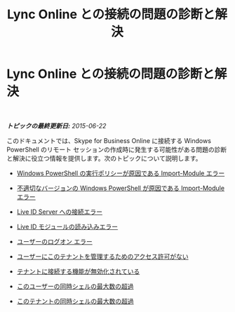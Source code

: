 ﻿---
title: Lync Online との接続の問題の診断と解決
TOCTitle: Lync Online との接続の問題の診断と解決
ms:assetid: ff0693bb-c829-45be-92c7-cdc652de993d
ms:mtpsurl: https://technet.microsoft.com/ja-jp/library/Dn362860(v=OCS.15)
ms:contentKeyID: 56270163
ms.date: 06/02/2017
mtps_version: v=OCS.15
ms.translationtype: HT
---

# Lync Online との接続の問題の診断と解決

 

_**トピックの最終更新日:** 2015-06-22_

このドキュメントでは、Skype for Business Online に接続する Windows PowerShell のリモート セッションの作成時に発生する可能性がある問題の診断と解決に役立つ情報を提供します。次のトピックについて説明します。

  - [Windows PowerShell の実行ポリシーが原因である Import-Module エラー](import-module-error-in-skype-for-business-online-caused-by-windows-powershell-execution-policy.md)

  - [不適切なバージョンの Windows PowerShell が原因である Import-Module エラー](import-module-error-in-skype-for-business-online-caused-by-incorrect-version-of-windows-powershell.md)

  - [Live ID Server への接続エラー](skype-for-business-online-failed-to-connect-to-live-id-server.md)

  - [Live ID モジュールの読み込みエラー](skype-for-business-online-failed-to-load-live-id-module.md)

  - [ユーザーのログオン エラー](logon-failed-for-the-user-in-skype-for-business-online.md)

  - [ユーザーにこのテナントを管理するためのアクセス許可がない](the-user-does-not-have-permission-to-manage-this-tenant-in-skype-for-business-online.md)

  - [テナントに接続する機能が無効化されている](ability-to-connect-to-tenant-has-been-disabled-in-skype-for-business-online.md)

  - [このユーザーの同時シェルの最大数の超過](the-maximum-number-of-concurrent-shells-for-this-user-in-skype-for-business-online-has-been-exceeded.md)

  - [このテナントの同時シェルの最大数の超過](the-maximum-number-of-concurrent-shells-for-this-tenant-in-skype-for-business-online-has-been-exceeded.md)

